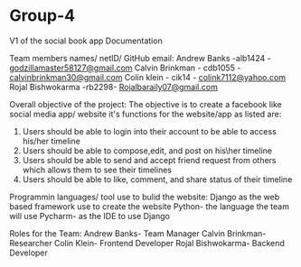 # Group-4
V1 of the social book app Documentation

Team members names/ netID/ GitHub email:
  Andrew Banks -alb1424 - godzillamaster58127@gmail.com
  Calvin Brinkman - cdb1055 - calvinbrinkman30@gmail.com
  Colin klein - cik14 - colink7112@yahoo.com
  Rojal Bishwokarma -rb2298- Rojalbaraily07@gmail.com

Overall objective of the project:
The objective is to create a facebook like social media app/ website
it's functions for the website/app as listed are:
  1. Users should be able to login into their account to be able to access his/her timeline 
  2. Users should be able to compose,edit, and post on his\her timeline
  3. Users should be able to send and accept friend request from others which allows them to see their timelines
  4. Users should be able to like, comment, and share status of their timeline
  
Programmin languages/ tool use to bulid the website:
Django as the web based framework use to create the website 
Python- the language the team will use
Pycharm- as the IDE to use Django

Roles for the Team:
Andrew Banks- Team Manager
Calvin Brinkman- Researcher
Colin Klein- Frontend Developer
Rojal Bishwokarma- Backend Developer
